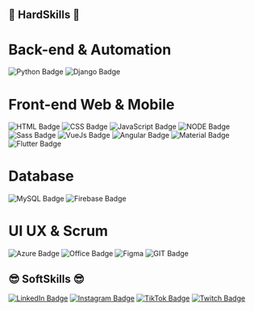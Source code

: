 
## 🌊 HardSkills 🌊
# Back-end & Automation

![Python Badge](https://img.shields.io/badge/Python-14354C?style=for-the-badge&logo=python&logoColor=white)
![Django Badge](https://img.shields.io/badge/Django-092E20?style=for-the-badge&logo=django&logoColor=white)

# Front-end Web & Mobile

![HTML Badge](https://img.shields.io/badge/HTML5-E34F26?style=for-the-badge&logo=html5&logoColor=white)
![CSS Badge](https://img.shields.io/badge/CSS3-1572B6?style=for-the-badge&logo=css3&logoColor=white)
![JavaScript Badge](https://img.shields.io/badge/JavaScript-323330?style=for-the-badge&logo=javascript&logoColor=F7DF1E)
![NODE Badge](https://img.shields.io/badge/Node.js-43853D?style=for-the-badge&logo=node.js&logoColor=white)
![Sass Badge](https://img.shields.io/badge/Sass-CC6699?style=for-the-badge&logo=sass&logoColor=white)
![VueJs Badge](https://img.shields.io/badge/Vue.js-35495E?style=for-the-badge&logo=vue.js&logoColor=4FC08D)
![Angular Badge](https://img.shields.io/badge/Angular-DD0031?style=for-the-badge&logo=angular&logoColor=white)
![Material Badge](https://img.shields.io/badge/Material--UI-0081CB?style=for-the-badge&logo=material-ui&logoColor=white)
![Flutter Badge](https://img.shields.io/badge/Flutter-02569B?style=for-the-badge&logo=flutter&logoColor=white)

# Database

![MySQL Badge](https://img.shields.io/badge/MySQL-00000F?style=for-the-badge&logo=mysql&logoColor=white)
![Firebase Badge](https://img.shields.io/badge/Firebase-F29D0C?style=for-the-badge&logo=firebase&logoColor=white)

# UI UX & Scrum

![Azure Badge](https://img.shields.io/badge/Microsoft_Azure-0089D6?style=for-the-badge&logo=microsoft-azure&logoColor=white)
![Office Badge](https://img.shields.io/badge/Microsoft_Office-D83B01?style=for-the-badge&logo=microsoft-office&logoColor=white)
![Figma](https://img.shields.io/badge/figma-323330.svg?style=for-the-badge&logo=figma&logoColor=E4405F)
![GIT Badge](	https://img.shields.io/badge/Git-E34F26?style=for-the-badge&logo=git&logoColor=white)


## 😎 SoftSkills 😎
[![LinkedIn Badge](https://img.shields.io/badge/LinkedIn-0077B5?style=for-the-badge&logo=linkedin&logoColor=white)](https://www.linkedin.com/in/luis-santos-80a0121ba)
[![Instagram Badge](https://img.shields.io/badge/Instagram-E4405F?style=for-the-badge&logo=instagram&logoColor=white)](https://www.instagram.com/luix_fds/)
[![TikTok Badge](https://img.shields.io/badge/TikTok-000000?style=for-the-badge&logo=tiktok&logoColor=white)](https://www.tiktok.com/@luix_fim_de_semana)
[![Twitch Badge](https://img.shields.io/badge/Twitch-9146FF?style=for-the-badge&logo=twitch&logoColor=white)](https://www.twitch.tv/luix_fds)

